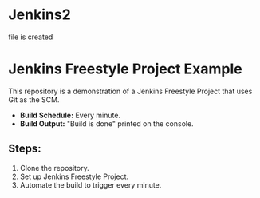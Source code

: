 # Jenkins2
file is created
# Jenkins Freestyle Project Example

This repository is a demonstration of a Jenkins Freestyle Project that uses Git as the SCM. 

- **Build Schedule:** Every minute.
- **Build Output:** "Build is done" printed on the console.

## Steps:
1. Clone the repository.
2. Set up Jenkins Freestyle Project.
3. Automate the build to trigger every minute.
